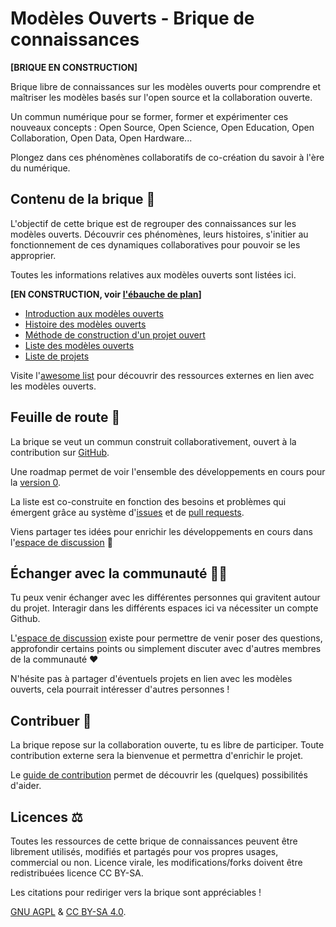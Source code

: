 # Modèles Ouverts - Brique de connaissances

**[BRIQUE EN CONSTRUCTION]**

Brique libre de connaissances sur les modèles ouverts pour comprendre et maîtriser les modèles basés sur l'open source et la collaboration ouverte.

Un commun numérique pour se former, former et expérimenter ces nouveaux concepts : Open Source, Open Science, Open Education, Open Collaboration, Open Data, Open Hardware...

Plongez dans ces phénomènes collaboratifs de co-création du savoir à l'ère du numérique.

## Contenu de la brique 📖

L'objectif de cette brique est de regrouper des connaissances sur les modèles ouverts. Découvrir ces phénomènes, leurs histoires, s'initier au fonctionnement de ces dynamiques collaboratives pour pouvoir se les approprier.

Toutes les informations relatives aux modèles ouverts sont listées ici.

**[EN CONSTRUCTION, voir [l'ébauche de plan](https://github.com/Open-Models/Brique/issues/1)]**
- [Introduction aux modèles ouverts](contenu/introduction.md)
- [Histoire des modèles ouverts](contenu/histoire.md)
- [Méthode de construction d'un projet ouvert](contenu/methode/README.md)
- [Liste des modèles ouverts](contenu/modèles/README.md)
- [Liste de projets](contenu/projets/README.md)

Visite l'[awesome list](awesome-list.md) pour découvrir des ressources externes en lien avec les modèles ouverts.

## Feuille de route 🧭

La brique se veut un commun construit collaborativement, ouvert à la contribution sur [GitHub](https://github.com/Open-Models/Brique).

Une roadmap permet de voir l'ensemble des développements en cours pour la [version 0](https://github.com/Open-Models/Brique/projects/1).

La liste est co-construite en fonction des besoins et problèmes qui émergent grâce au système d'[issues](https://github.com/Open-Models/Brique/issues) et de [pull requests](https://github.com/Open-Models/Brique/pulls).

Viens partager tes idées pour enrichir les développements en cours dans l'[espace de discussion](https://github.com/Open-Models/Brique/discussions) 💪


## Échanger avec la communauté 🤳🏼

Tu peux venir échanger avec les différentes personnes qui gravitent autour du projet. Interagir dans les différents espaces ici va nécessiter un compte Github.

L'[espace de discussion](https://github.com/Open-Models/Brique/discussions) existe pour permettre de venir poser des questions, approfondir certains points ou simplement discuter avec d'autres membres de la communauté ❤️

N'hésite pas à partager d'éventuels projets en lien avec les modèles ouverts, cela pourrait intéresser d'autres personnes !

## Contribuer 🐜

La brique repose sur la collaboration ouverte, tu es libre de participer. Toute contribution externe sera la bienvenue et permettra d'enrichir le projet.

Le [guide de contribution](guide-contribution.md) permet de découvrir les (quelques) possibilités d'aider.

## Licences ⚖️

Toutes les ressources de cette brique de connaissances peuvent être librement utilisés, modifiés et partagés pour vos
propres usages, commercial ou non. Licence virale, les modifications/forks doivent être redistribuées licence CC BY-SA.

Les citations pour rediriger vers la brique sont appréciables !

[GNU AGPL](LICENCE) & [CC BY-SA 4.0](LICENCE_CC_BY_SA_4).
